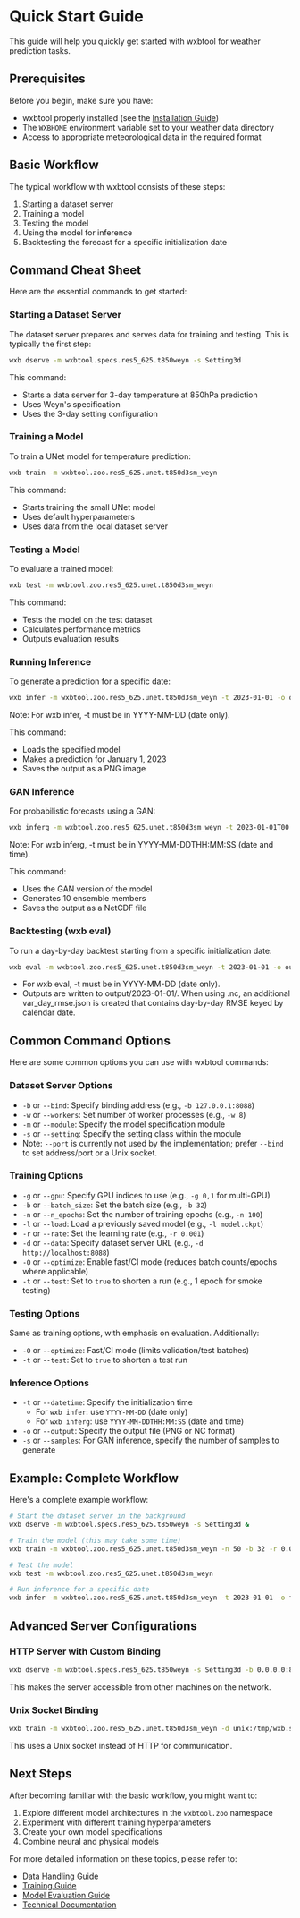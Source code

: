 # Quick Start Guide

This guide will help you quickly get started with wxbtool for weather prediction tasks.

## Prerequisites

Before you begin, make sure you have:
- wxbtool properly installed (see the [Installation Guide](installation.md))
- The `WXBHOME` environment variable set to your weather data directory
- Access to appropriate meteorological data in the required format

## Basic Workflow

The typical workflow with wxbtool consists of these steps:

1. Starting a dataset server
2. Training a model
3. Testing the model
4. Using the model for inference
5. Backtesting the forecast for a specific initialization date

## Command Cheat Sheet

Here are the essential commands to get started:

### Starting a Dataset Server

The dataset server prepares and serves data for training and testing. This is typically the first step:

```bash
wxb dserve -m wxbtool.specs.res5_625.t850weyn -s Setting3d
```

This command:
- Starts a data server for 3-day temperature at 850hPa prediction
- Uses Weyn's specification
- Uses the 3-day setting configuration

### Training a Model

To train a UNet model for temperature prediction:

```bash
wxb train -m wxbtool.zoo.res5_625.unet.t850d3sm_weyn
```

This command:
- Starts training the small UNet model
- Uses default hyperparameters
- Uses data from the local dataset server

### Testing a Model

To evaluate a trained model:

```bash
wxb test -m wxbtool.zoo.res5_625.unet.t850d3sm_weyn
```

This command:
- Tests the model on the test dataset
- Calculates performance metrics
- Outputs evaluation results

### Running Inference

To generate a prediction for a specific date:

```bash
wxb infer -m wxbtool.zoo.res5_625.unet.t850d3sm_weyn -t 2023-01-01 -o output.png
```
Note: For wxb infer, -t must be in YYYY-MM-DD (date only).

This command:
- Loads the specified model
- Makes a prediction for January 1, 2023
- Saves the output as a PNG image

### GAN Inference

For probabilistic forecasts using a GAN:

```bash
wxb inferg -m wxbtool.zoo.res5_625.unet.t850d3sm_weyn -t 2023-01-01T00:00:00 -s 10 -o output.nc
```
Note: For wxb inferg, -t must be in YYYY-MM-DDTHH:MM:SS (date and time).

This command:
- Uses the GAN version of the model
- Generates 10 ensemble members
- Saves the output as a NetCDF file

### Backtesting (wxb eval)

To run a day-by-day backtest starting from a specific initialization date:

```bash
wxb eval -m wxbtool.zoo.res5_625.unet.t850d3sm_weyn -t 2023-01-01 -o output.nc
```
- For wxb eval, -t must be in YYYY-MM-DD (date only).
- Outputs are written to output/2023-01-01/. When using .nc, an additional var_day_rmse.json is created that contains day-by-day RMSE keyed by calendar date.

## Common Command Options

Here are some common options you can use with wxbtool commands:

### Dataset Server Options

- `-b` or `--bind`: Specify binding address (e.g., `-b 127.0.0.1:8088`)
- `-w` or `--workers`: Set number of worker processes (e.g., `-w 8`)
- `-m` or `--module`: Specify the model specification module
- `-s` or `--setting`: Specify the setting class within the module
- Note: `--port` is currently not used by the implementation; prefer `--bind` to set address/port or a Unix socket.

### Training Options

- `-g` or `--gpu`: Specify GPU indices to use (e.g., `-g 0,1` for multi-GPU)
- `-b` or `--batch_size`: Set the batch size (e.g., `-b 32`)
- `-n` or `--n_epochs`: Set the number of training epochs (e.g., `-n 100`)
- `-l` or `--load`: Load a previously saved model (e.g., `-l model.ckpt`)
- `-r` or `--rate`: Set the learning rate (e.g., `-r 0.001`)
- `-d` or `--data`: Specify dataset server URL (e.g., `-d http://localhost:8088`)
- `-O` or `--optimize`: Enable fast/CI mode (reduces batch counts/epochs where applicable)
- `-t` or `--test`: Set to `true` to shorten a run (e.g., 1 epoch for smoke testing)

### Testing Options

Same as training options, with emphasis on evaluation. Additionally:
- `-O` or `--optimize`: Fast/CI mode (limits validation/test batches)
- `-t` or `--test`: Set to `true` to shorten a test run

### Inference Options

- `-t` or `--datetime`: Specify the initialization time
  - For `wxb infer`: use `YYYY-MM-DD` (date only)
  - For `wxb inferg`: use `YYYY-MM-DDTHH:MM:SS` (date and time)
- `-o` or `--output`: Specify the output file (PNG or NC format)
- `-s` or `--samples`: For GAN inference, specify the number of samples to generate

## Example: Complete Workflow

Here's a complete example workflow:

```bash
# Start the dataset server in the background
wxb dserve -m wxbtool.specs.res5_625.t850weyn -s Setting3d &

# Train the model (this may take some time)
wxb train -m wxbtool.zoo.res5_625.unet.t850d3sm_weyn -n 50 -b 32 -r 0.001

# Test the model
wxb test -m wxbtool.zoo.res5_625.unet.t850d3sm_weyn

# Run inference for a specific date
wxb infer -m wxbtool.zoo.res5_625.unet.t850d3sm_weyn -t 2023-01-01 -o forecast.png
```

## Advanced Server Configurations

### HTTP Server with Custom Binding

```bash
wxb dserve -m wxbtool.specs.res5_625.t850weyn -s Setting3d -b 0.0.0.0:8088
```

This makes the server accessible from other machines on the network.

### Unix Socket Binding

```bash
wxb train -m wxbtool.zoo.res5_625.unet.t850d3sm_weyn -d unix:/tmp/wxb.sock
```

This uses a Unix socket instead of HTTP for communication.

## Next Steps

After becoming familiar with the basic workflow, you might want to:

1. Explore different model architectures in the `wxbtool.zoo` namespace
2. Experiment with different training hyperparameters
3. Create your own model specifications
4. Combine neural and physical models

For more detailed information on these topics, please refer to:

- [Data Handling Guide](data_handling/overview.md)
- [Training Guide](training/overview.md)
- [Model Evaluation Guide](evaluation/overview.md)
- [Technical Documentation](../technical/index.md)
